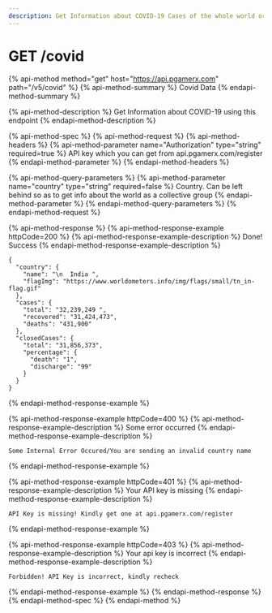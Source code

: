 ```yaml
---
description: Get Information about COVID-19 Cases of the whole world or a specific country
---
```


# GET /covid

{% api-method method="get" host="https://api.pgamerx.com" path="/v5/covid" %}
{% api-method-summary %}
Covid Data
{% endapi-method-summary %}

{% api-method-description %}
Get Information about COVID-19 using this endpoint
{% endapi-method-description %}

{% api-method-spec %}
{% api-method-request %}
{% api-method-headers %}
{% api-method-parameter name="Authorization" type="string" required=true %}
API key which you can get from api.pgamerx.com/register
{% endapi-method-parameter %}
{% endapi-method-headers %}

{% api-method-query-parameters %}
{% api-method-parameter name="country" type="string" required=false %}
Country. Can be left behind so as to get info about the world as a collective group
{% endapi-method-parameter %}
{% endapi-method-query-parameters %}
{% endapi-method-request %}

{% api-method-response %}
{% api-method-response-example httpCode=200 %}
{% api-method-response-example-description %}
Done! Success
{% endapi-method-response-example-description %}

```
{
  "country": {
    "name": "\n  India ",
    "flagImg": "https://www.worldometers.info/img/flags/small/tn_in-flag.gif"
  },
  "cases": {
    "total": "32,239,249 ",
    "recovered": "31,424,473",
    "deaths": "431,900"
  },
  "closedCases": {
    "total": "31,856,373",
    "percentage": {
      "death": "1",
      "discharge": "99"
    }
  }
}
```
{% endapi-method-response-example %}

{% api-method-response-example httpCode=400 %}
{% api-method-response-example-description %}
Some error occurred
{% endapi-method-response-example-description %}

```
Some Internal Error Occured/You are sending an invalid country name
```
{% endapi-method-response-example %}

{% api-method-response-example httpCode=401 %}
{% api-method-response-example-description %}
Your API key is missing
{% endapi-method-response-example-description %}

```
API Key is missing! Kindly get one at api.pgamerx.com/register
```
{% endapi-method-response-example %}

{% api-method-response-example httpCode=403 %}
{% api-method-response-example-description %}
Your api key is incorrect
{% endapi-method-response-example-description %}

```
Forbidden! API Key is incorrect, kindly recheck
```
{% endapi-method-response-example %}
{% endapi-method-response %}
{% endapi-method-spec %}
{% endapi-method %}



